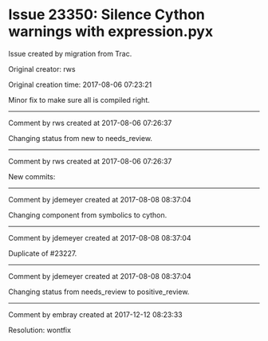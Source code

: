 # Issue 23350: Silence Cython warnings with expression.pyx

Issue created by migration from Trac.

Original creator: rws

Original creation time: 2017-08-06 07:23:21

Minor fix to make sure all is compiled right.


---

Comment by rws created at 2017-08-06 07:26:37

Changing status from new to needs_review.


---

Comment by rws created at 2017-08-06 07:26:37

New commits:


---

Comment by jdemeyer created at 2017-08-08 08:37:04

Changing component from symbolics to cython.


---

Comment by jdemeyer created at 2017-08-08 08:37:04

Duplicate of #23227.


---

Comment by jdemeyer created at 2017-08-08 08:37:04

Changing status from needs_review to positive_review.


---

Comment by embray created at 2017-12-12 08:23:33

Resolution: wontfix
